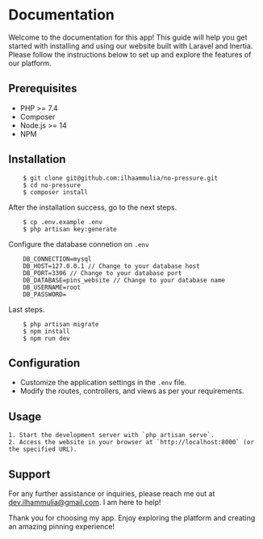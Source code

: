 # Documentation

Welcome to the documentation for this app! This guide will help you get started with installing and using our website built with Laravel and Inertia. Please follow the instructions below to set up and explore the features of our platform.

## Prerequisites

-   PHP >= 7.4
-   Composer
-   Node.js >= 14
-   NPM

## Installation

```
    $ git clone git@github.com:ilhaammulia/no-pressure.git
    $ cd no-pressure
    $ composer install
```

After the installation success, go to the next steps.

```
    $ cp .env.example .env
    $ php artisan key:generate
```

Configure the database connetion on `.env`

```
    DB_CONNECTION=mysql
    DB_HOST=127.0.0.1 // Change to your database host
    DB_PORT=3306 // Change to your database port
    DB_DATABASE=pins_website // Change to your database name
    DB_USERNAME=root
    DB_PASSWORD=
```

Last steps.

```
    $ php artisan migrate
    $ npm install
    $ npm run dev
```

## Configuration

-   Customize the application settings in the `.env` file.
-   Modify the routes, controllers, and views as per your requirements.

## Usage

    1. Start the development server with `php artisan serve`.
    2. Access the website in your browser at `http://localhost:8000` (or the specified URL).

## Support

For any further assistance or inquiries, please reach me out at dev.ilhammulia@gmail.com. I am here to help!

Thank you for choosing my app. Enjoy exploring the platform and creating an amazing pinning experience!

